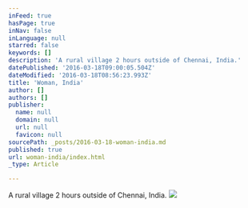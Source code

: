 ```yaml
---
inFeed: true
hasPage: true
inNav: false
inLanguage: null
starred: false
keywords: []
description: 'A rural village 2 hours outside of Chennai, India.'
datePublished: '2016-03-18T09:00:05.504Z'
dateModified: '2016-03-18T08:56:23.993Z'
title: 'Woman, India'
author: []
authors: []
publisher:
  name: null
  domain: null
  url: null
  favicon: null
sourcePath: _posts/2016-03-18-woman-india.md
published: true
url: woman-india/index.html
_type: Article

---
```

A rural village 2 hours outside of Chennai, India.
![](https://the-grid-user-content.s3-us-west-2.amazonaws.com/7e419759-261f-4474-9d97-4580094f3712.jpg)